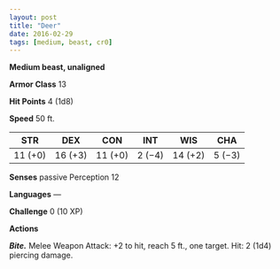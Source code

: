 ```yaml
---
layout: post
title: "Deer"
date: 2016-02-29
tags: [medium, beast, cr0]
---
```


**Medium beast, unaligned**

**Armor Class** 13

**Hit Points** 4 (1d8)

**Speed** 50 ft.

|   STR   |   DEX   |   CON   |   INT   |   WIS   |   CHA   |
|:-----:|:-----:|:-----:|:-----:|:-----:|:-----:|
| 11 (+0) | 16 (+3) | 11 (+0) | 2 (−4) | 14 (+2) | 5 (−3) |

**Senses** passive Perception 12 

**Languages** — 

**Challenge** 0 (10 XP)

**Actions** 

***Bite.*** Melee Weapon Attack: +2 to hit, reach 5 ft., one target. Hit: 2 (1d4) piercing damage.
